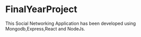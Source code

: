 # FinalYearProject
This Social Networking Application has been developed using Mongodb,Express,React and NodeJs.
